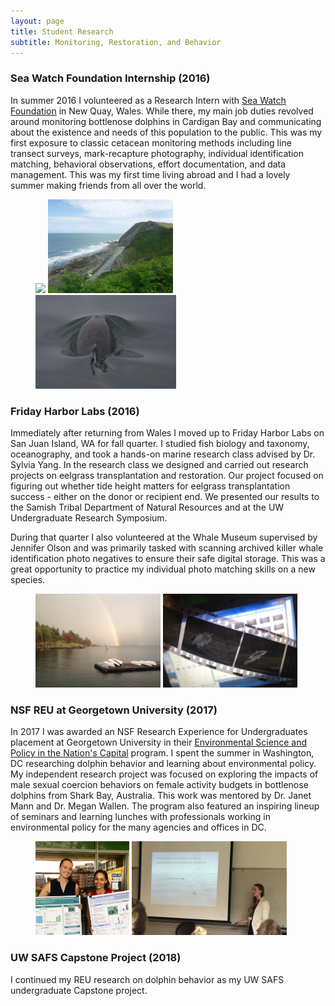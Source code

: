 ```yaml
---
layout: page
title: Student Research
subtitle: Monitoring, Restoration, and Behavior
---
```


### Sea Watch Foundation Internship (2016)

In summer 2016 I volunteered as a Research Intern with [Sea Watch Foundation](https://www.seawatchfoundation.org.uk/) in New Quay, Wales. While there, my main job duties revolved around monitoring bottlenose dolphins in Cardigan Bay and communicating about the existence and needs of this population to the public. This was my first exposure to classic cetacean monitoring methods including line transect surveys, mark-recapture photography, individual identification matching, behavioral observations, effort documentation, and data management. This was my first time living abroad and I had a lovely summer making friends from all over the world.

<figure>
  <img src="/assets/img/many_snouts.JPG" height = "150">
  <img src="/assets/img/wales_view.JPG" height = "150">
  <img src="/assets/img/quicksilver.JPG" height = "150">
</figure>

### Friday Harbor Labs (2016)

Immediately after returning from Wales I moved up to Friday Harbor Labs on San Juan Island, WA for fall quarter. I studied fish biology and taxonomy, oceanography, and took a hands-on marine research class advised by Dr. Sylvia Yang. In the research class we designed and carried out research projects on eelgrass transplantation and restoration. Our project focused on figuring out whether tide height matters for eelgrass transplantation success - either on the donor or recipient end. We presented our results to the Samish Tribal Department of Natural Resources and at the UW Undergraduate Research Symposium. 

During that quarter I also volunteered at the Whale Museum supervised by Jennifer Olson and was primarily tasked with scanning archived killer whale identification photo negatives to ensure their safe digital storage. This was a great opportunity to practice my individual photo matching skills on a new species.

<figure>
  <img src="/assets/img/fhl_rainbow.JPG" height = "150">
  <img src="/assets/img/whale_museum.JPG" height = "150">
</figure>

### NSF REU at Georgetown University (2017)

In 2017 I was awarded an NSF Research Experience for Undergraduates placement at Georgetown University in their [Environmental Science and Policy in the Nation's Capital](https://www.nsf.gov/awardsearch/showAward?AWD_ID=1559887&HistoricalAwards=false#1) program. I spent the summer in Washington, DC researching dolphin behavior and learning about environmental policy. My independent research project was focused on exploring the impacts of male sexual coercion behaviors on female activity budgets in bottlenose dolphins from Shark Bay, Australia. This work was mentored by Dr. Janet Mann and Dr. Megan Wallen. The program also featured an inspiring lineup of seminars and learning lunches with professionals working in environmental policy for the many agencies and offices in DC.

<figure>
  <img src="/assets/img/georgetown_full.png" height = "150">
  <img src="/assets/img/urs.JPG" height = "150">
</figure>

### UW SAFS Capstone Project (2018)

I continued my REU research on dolphin behavior as my UW SAFS undergraduate Capstone project.

